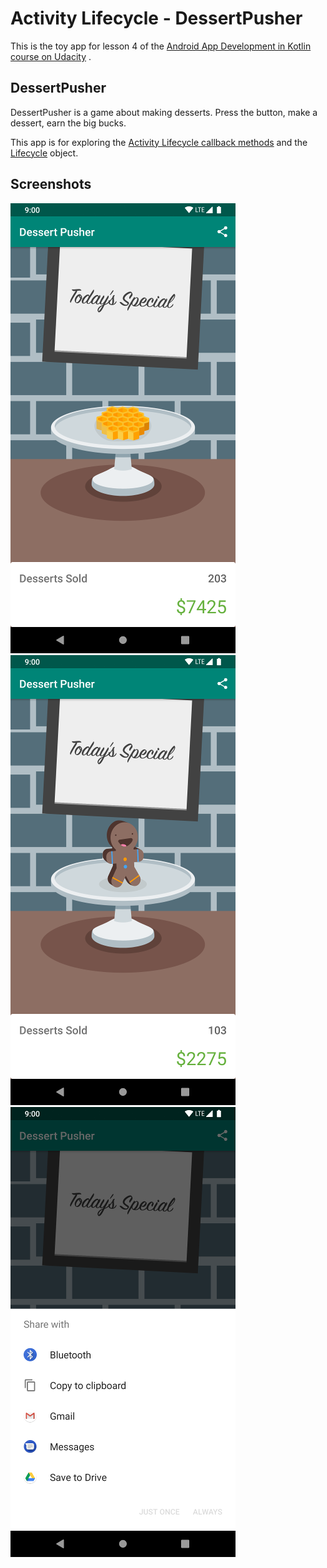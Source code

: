 # Activity Lifecycle - DessertPusher

This is the toy app for lesson 4 of
the [Android App Development in Kotlin course on Udacity](https://classroom.udacity.com/courses/ud9012/lessons/e487c600-ed68-4576-a35a-12f211cf032e/concepts/6a155d63-8153-4a56-95cb-1dfdf06aa173)
.

## DessertPusher

DessertPusher is a game about making desserts. Press the button, make a dessert, earn the big bucks.

This app is for exploring
the [Activity Lifecycle callback methods](https://developer.android.com/guide/components/activities/activity-lifecycle)
and the [Lifecycle](https://developer.android.com/reference/android/arch/lifecycle/Lifecycle)
object.

## Screenshots

![Screenshot1](screenshots/screen0.png) ![Screenshot1](screenshots/screen1.png) ![Screenshot1](screenshots/screen2.png)